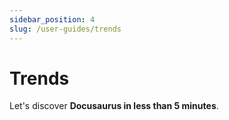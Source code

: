 ```yaml
---
sidebar_position: 4
slug: /user-guides/trends
---
```


# Trends

Let's discover **Docusaurus in less than 5 minutes**.
